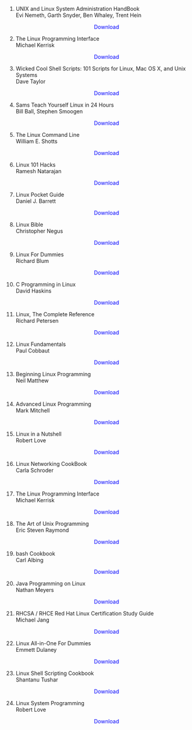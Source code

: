 1. UNIX and Linux System Administration HandBook </br>
                Evi Nemeth, Garth Snyder, Ben Whaley, Trent Hein</br>
                <a href="https://github.com/manjunath5496/Linux-Books/blob/master/pdf1034.pdf" target="_blank" style="text-decoration:none"> <font color="blue"> <center> Download</center></font> </a>
				
				
2. The Linux Programming Interface </br>
                Michael Kerrisk</br>
                <a href="https://github.com/manjunath5496/Linux-Books/blob/master/pdf1047.pdf" target="_blank" style="text-decoration:none"> <font color="blue"> <center> Download</center></font> </a>
				
				
3. Wicked Cool Shell Scripts: 101 Scripts for Linux, Mac OS X, and Unix Systems </br>
                Dave Taylor</br>
                <a href="https://github.com/manjunath5496/Linux-Books/blob/master/pdf1220.pdf" target="_blank" style="text-decoration:none"> <font color="blue"> <center> Download</center></font> </a>
				
				
 4. Sams Teach Yourself Linux in 24 Hours </br>
                Bill Ball, Stephen Smoogen</br>
                <a href="https://github.com/manjunath5496/Linux-Books/blob/master/pdf1430.pdf" target="_blank" style="text-decoration:none"> <font color="blue"> <center> Download</center></font> </a>
				
				
				
 5. The Linux Command Line  </br>
                William E. Shotts</br>
                <a href="https://github.com/manjunath5496/Linux-Books/blob/master/pdf (37).pdf" target="_blank" style="text-decoration:none"> <font color="blue"> <center> Download</center></font> </a>
					
								
6. Linux 101 Hacks  </br>
                Ramesh Natarajan</br>
                <a href="https://github.com/manjunath5496/Linux-Books/blob/master/pdf2352.pdf" target="_blank" style="text-decoration:none"> <font color="blue"> <center> Download</center></font> </a>
		
7. Linux Pocket Guide </br>
                Daniel J. Barrett</br>
                <a href="https://github.com/manjunath5496/Linux-Books/blob/master/pdf2518.pdf" target="_blank" style="text-decoration:none"> <font color="blue"> <center> Download</center></font> </a>
				
				
8. Linux Bible </br>
                Christopher Negus</br>
                <a href="https://github.com/manjunath5496/Linux-Books/blob/master/pdf2519.pdf" target="_blank" style="text-decoration:none"> <font color="blue"> <center> Download</center></font> </a>
		
9. Linux For Dummies </br>
                Richard Blum</br>
                <a href="https://github.com/manjunath5496/Linux-Books/blob/master/pdf298.pdf" target="_blank" style="text-decoration:none"> <font color="blue"> <center> Download</center></font> </a>
				
				
				
10. C Programming in Linux </br>
                David Haskins</br>
                <a href="https://github.com/manjunath5496/Linux-Books/blob/master/pdf604.pdf" target="_blank" style="text-decoration:none"> <font color="blue"> <center> Download</center></font> </a>
				
				
				
11. Linux, The Complete Reference  </br>
               Richard Petersen</br>
                <a href="https://github.com/manjunath5496/Linux-Books/blob/master/pdf617.pdf" target="_blank" style="text-decoration:none"> <font color="blue"> <center> Download</center></font> </a>	
		
		
12. Linux Fundamentals </br>
                Paul Cobbaut</br>
                <a href="https://github.com/manjunath5496/Linux-Books/blob/master/pdf618.pdf" target="_blank" style="text-decoration:none"> <font color="blue"> <center> Download</center></font> </a>
				
				
13. Beginning Linux Programming</br>
                Neil Matthew</br>
                <a href="https://github.com/manjunath5496/Linux-Books/blob/master/pdf619.pdf" target="_blank" style="text-decoration:none"> <font color="blue"> <center> Download</center></font> </a>
				
				
				
14. Advanced Linux Programming </br>
               Mark Mitchell</br>
                <a href="https://github.com/manjunath5496/Linux-Books/blob/master/pdf620.pdf" target="_blank" style="text-decoration:none"> <font color="blue"> <center> Download</center></font> </a>
					
					
15. Linux in a Nutshell </br>
                Robert Love</br>
                <a href="https://github.com/manjunath5496/Linux-Books/blob/master/pdf735.pdf" target="_blank" style="text-decoration:none"> <font color="blue"> <center> Download</center></font> </a>
				
				
				
16. Linux Networking CookBook</br>
                Carla Schroder</br>
                <a href="https://github.com/manjunath5496/Linux-Books/blob/master/pdf736.pdf" target="_blank" style="text-decoration:none"> <font color="blue"> <center> Download</center></font> </a>	
		
		
		
17. The Linux Programming Interface </br>
               Michael Kerrisk</br>
                <a href="https://github.com/manjunath5496/Linux-Books/blob/master/pdf (36).pdf" target="_blank" style="text-decoration:none"> <font color="blue"> <center> Download</center></font> </a>
				
				
				
18. The Art of Unix Programming</br>
                Eric Steven Raymond</br>
                <a href="https://github.com/manjunath5496/Linux-Books/blob/master/pdf (35).pdf" target="_blank" style="text-decoration:none"> <font color="blue"> <center> Download</center></font> </a>	
			
		
			
19. bash Cookbook </br>
               Carl Albing</br>
                <a href="https://github.com/manjunath5496/Linux-Books/blob/master/pdf (34).pdf" target="_blank" style="text-decoration:none"> <font color="blue"> <center> Download</center></font> </a>
				
				
				
20. Java Programming on Linux</br>
               Nathan Meyers</br>
                <a href="https://github.com/manjunath5496/Linux-Books/blob/master/pdf (33).pdf" target="_blank" style="text-decoration:none"> <font color="blue"> <center> Download</center></font> </a>	
		
		
		
			
21. RHCSA / RHCE Red Hat Linux Certification Study Guide </br>
               Michael Jang </br>
                <a href="https://github.com/manjunath5496/Linux-Books/blob/master/pdf (32).pdf" target="_blank" style="text-decoration:none"> <font color="blue"> <center> Download</center></font> </a>
				
				
				
22. Linux All-in-One For Dummies </br>
               Emmett Dulaney</br>
                <a href="https://github.com/manjunath5496/Linux-Books/blob/master/pdf (31).pdf" target="_blank" style="text-decoration:none"> <font color="blue"> <center> Download</center></font> </a>	
			
		
				
23. Linux Shell Scripting Cookbook </br>
               Shantanu Tushar </br>
                <a href="https://github.com/manjunath5496/Linux-Books/blob/master/pdf (30).pdf" target="_blank" style="text-decoration:none"> <font color="blue"> <center> Download</center></font> </a>
				
				
				
24. Linux System Programming </br>
               Robert Love</br>
                <a href="https://github.com/manjunath5496/Linux-Books/blob/master/pdf (29).pdf" target="_blank" style="text-decoration:none"> <font color="blue"> <center> Download</center></font> </a>	
			
			
		
		
		
		
		
		
		
		
			
					
										
                
                
                
                
